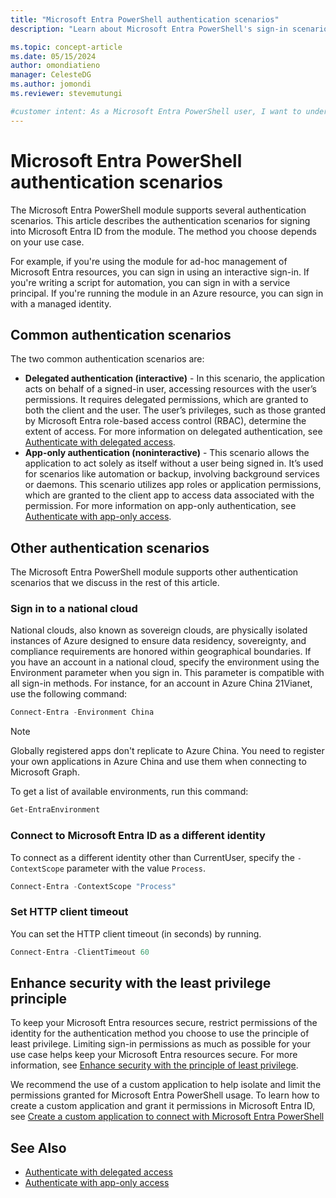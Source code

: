 ```yaml
---
title: "Microsoft Entra PowerShell authentication scenarios"
description: "Learn about Microsoft Entra PowerShell's sign-in scenarios for various use cases, ensuring secure and efficient authentication."

ms.topic: concept-article
ms.date: 05/15/2024
author: omondiatieno
manager: CelesteDG
ms.author: jomondi
ms.reviewer: stevemutungi

#customer intent: As a Microsoft Entra PowerShell user, I want to understand the different authentication options available, so that I can securely connect to Microsoft Graph and manage my Microsoft Entra ID resources.
---
```


# Microsoft Entra PowerShell authentication scenarios

The Microsoft Entra PowerShell module supports several authentication scenarios. This article describes the authentication scenarios for signing into Microsoft Entra ID from the module. The method you choose depends on your use case.

For example, if you're using the module for ad-hoc management of Microsoft Entra resources, you can sign in using an interactive sign-in. If you're writing a script for automation, you can sign in with a service principal. If you're running the module in an Azure resource, you can sign in with a managed identity.

## Common authentication scenarios

The two common authentication scenarios are:

- **Delegated authentication (interactive)** - In this scenario, the application acts on behalf of a signed-in user, accessing resources with the user’s permissions. It requires delegated permissions, which are granted to both the client and the user. The user’s privileges, such as those granted by Microsoft Entra role-based access control (RBAC), determine the extent of access. For more information on delegated authentication, see [Authenticate with delegated access][delegated-authentication].
- **App-only authentication (noninteractive)** - This scenario allows the application to act solely as itself without a user being signed in. It’s used for scenarios like automation or backup, involving background services or daemons. This scenario utilizes app roles or application permissions, which are granted to the client app to access data associated with the permission. For more information on app-only authentication, see [Authenticate with app-only access][apponly-authentication].

## Other authentication scenarios

The Microsoft Entra PowerShell module supports other authentication scenarios that we discuss in the rest of this article.

### Sign in to a national cloud

National clouds, also known as sovereign clouds, are physically isolated instances of Azure designed to ensure data residency, sovereignty, and compliance requirements are honored within geographical boundaries. If you have an account in a national cloud, specify the environment using the Environment parameter when you sign in. This parameter is compatible with all sign-in methods. For instance, for an account in Azure China 21Vianet, use the following command:

```powershell
Connect-Entra -Environment China
```

>[!NOTE]
>Globally registered apps don't replicate to Azure China. You need to register your own applications in Azure China and use them when connecting to Microsoft Graph.

To get a list of available environments, run this command:

```powershell
Get-EntraEnvironment
```

### Connect to Microsoft Entra ID as a different identity

To connect as a different identity other than CurrentUser, specify the `-ContextScope` parameter with the value `Process`.

```powershell
Connect-Entra -ContextScope "Process"
```

### Set HTTP client timeout

You can set the HTTP client timeout (in seconds) by running.

```powershell
Connect-Entra -ClientTimeout 60
```

## Enhance security with the least privilege principle

To keep your Microsoft Entra resources secure, restrict permissions of the identity for the authentication method you choose to use the principle of least privilege. Limiting sign-in permissions as much as possible for your use case helps keep your Microsoft Entra resources secure. For more information, see [Enhance security with the principle of least privilege][principle-of-least-privilege].

We recommend the use of a custom application to help isolate and limit the permissions granted for Microsoft Entra PowerShell usage. To learn how to create a custom application and grant it permissions in Microsoft Entra ID, see [Create a custom application to connect with Microsoft Entra PowerShell][create-custom-app]

## See Also

- [Authenticate with delegated access][delegated-authentication]
- [Authenticate with app-only access][apponly-authentication]

<!-- link references -->
[delegated-authentication]: delegated-access-auth.md
[apponly-authentication]: app-only-access-auth.md
[principle-of-least-privilege]: /entra/identity-platform/secure-least-privileged-access
[create-custom-app]: create-custom-application.md

